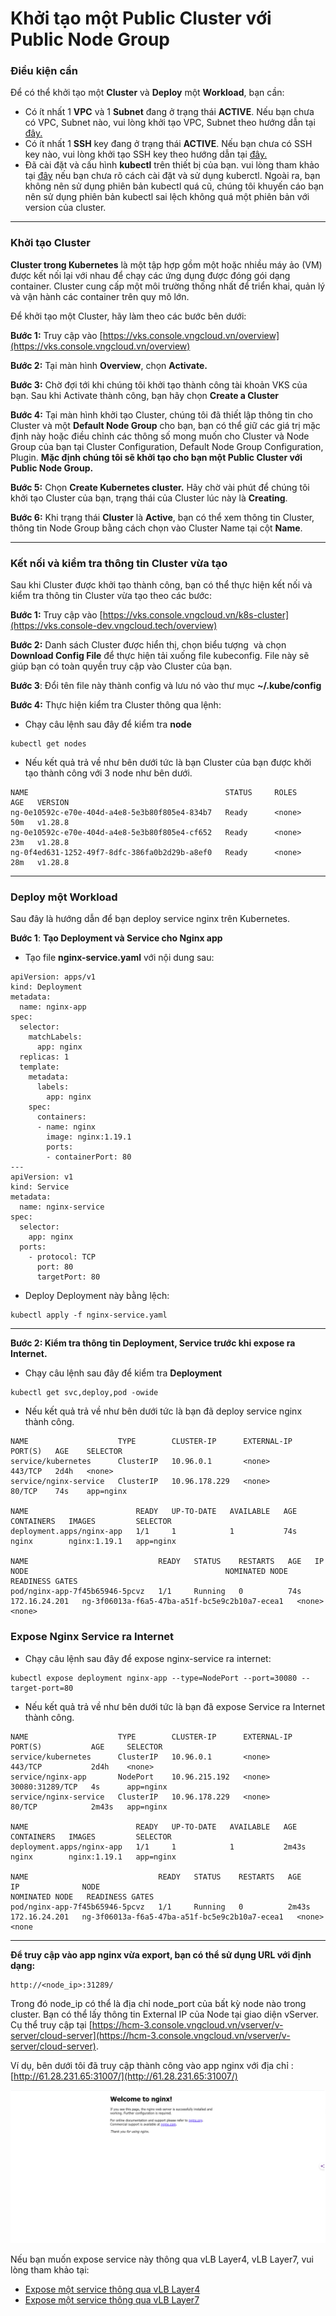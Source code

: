 # Khởi tạo một Public Cluster với Public Node Group

### Điều kiện cần 

Để có thể khởi tạo một **Cluster** và **Deploy** một **Workload**, bạn cần:

* Có ít nhất 1 **VPC** và 1 **Subnet** đang ở trạng thái **ACTIVE**. Nếu bạn chưa có VPC, Subnet nào, vui lòng khởi tạo VPC, Subnet theo hướng dẫn tại [đây.](https://docs.vngcloud.vn/vng-cloud-document/vn/vserver/compute-hcm03-1a/network/virtual-private-cloud-vpc) 
* Có ít nhất 1 **SSH** key đang ở trạng thái **ACTIVE**. Nếu bạn chưa có SSH key nào, vui lòng khởi tạo SSH key theo hướng dẫn tại [đây.](https://docs.vngcloud.vn/vng-cloud-document/vn/vserver/compute-hcm03-1a/security/ssh-key-bo-khoa)
* Đã cài đặt và cấu hình **kubectl** trên thiết bị của bạn. vui lòng tham khảo tại [đây](https://kubernetes.io/vi/docs/tasks/tools/install-kubectl/) nếu bạn chưa rõ cách cài đặt và sử dụng kuberctl. Ngoài ra, bạn không nên sử dụng phiên bản kubectl quá cũ, chúng tôi khuyến cáo bạn nên sử dụng phiên bản kubectl sai lệch không quá một phiên bản với version của cluster.

***

### Khởi tạo Cluster 

**Cluster trong Kubernetes** là một tập hợp gồm một hoặc nhiều máy ảo (VM) được kết nối lại với nhau để chạy các ứng dụng được đóng gói dạng container. Cluster cung cấp một môi trường thống nhất để triển khai, quản lý và vận hành các container trên quy mô lớn.

Để khởi tạo một Cluster, hãy làm theo các bước bên dưới:

**Bước 1:** Truy cập vào [https://vks.console.vngcloud.vn/overview](https://vks.console.vngcloud.vn/overview)

**Bước 2:** Tại màn hình **Overview**, chọn **Activate.**

**Bước 3:** Chờ đợi tới khi chúng tôi khởi tạo thành công tài khoản VKS của bạn. Sau khi Activate thành công, bạn hãy chọn **Create a Cluster**

**Bước 4:** Tại màn hình khởi tạo Cluster, chúng tôi đã thiết lập thông tin cho Cluster và một **Default Node Group** cho bạn, bạn có thể giữ các giá trị mặc định này hoặc điều chỉnh các thông số mong muốn cho Cluster và Node Group của bạn tại Cluster Configuration, Default Node Group Configuration, Plugin. **Mặc định chúng tôi sẽ khởi tạo cho bạn một Public Cluster với Public Node Group.**

**Bước 5:** Chọn **Create Kubernetes cluster.** Hãy chờ vài phút để chúng tôi khởi tạo Cluster của bạn, trạng thái của Cluster lúc này là **Creating**.

**Bước 6:** Khi trạng thái **Cluster** là **Active**, bạn có thể xem thông tin Cluster, thông tin Node Group bằng cách chọn vào Cluster Name tại cột **Name**.

***

### Kết nối và kiểm tra thông tin Cluster vừa tạo 

Sau khi Cluster được khởi tạo thành công, bạn có thể thực hiện kết nối và kiểm tra thông tin Cluster vừa tạo theo các bước: 

**Bước 1:** Truy cập vào [https://vks.console.vngcloud.vn/k8s-cluster](https://vks.console-dev.vngcloud.tech/overview)

**Bước 2:** Danh sách Cluster được hiển thị, chọn biểu tượng <img src="https://docs-admin.vngcloud.vn/download/thumbnails/73761995/image2024-4-4_14-37-11.png?version=1&#x26;modificationDate=1712216232000&#x26;api=v2" alt="" data-size="line"> và chọn **Download Config File** để thực hiện tải xuống file kubeconfig. File này sẽ giúp bạn có toàn quyền truy cập vào Cluster của bạn.

**Bước 3**: Đổi tên file này thành config và lưu nó vào thư mục **\~/.kube/config**

**Bước 4:** Thực hiện kiểm tra Cluster thông qua lệnh: 

* Chạy câu lệnh sau đây để kiểm tra **node**

```
kubectl get nodes
```

* Nếu kết quả trả về như bên dưới tức là bạn Cluster của bạn được khởi tạo thành công với 3 node như bên dưới.

```
NAME                                            STATUS     ROLES    AGE   VERSION
ng-0e10592c-e70e-404d-a4e8-5e3b80f805e4-834b7   Ready      <none>   50m   v1.28.8
ng-0e10592c-e70e-404d-a4e8-5e3b80f805e4-cf652   Ready      <none>   23m   v1.28.8
ng-0f4ed631-1252-49f7-8dfc-386fa0b2d29b-a8ef0   Ready      <none>   28m   v1.28.8
```

***

### Deploy một Workload 

Sau đây là hướng dẫn để bạn deploy service nginx trên Kubernetes.

**Bước 1**: **Tạo Deployment và Service cho Nginx app**

* Tạo file **nginx-service.yaml** với nội dung sau:

```
apiVersion: apps/v1
kind: Deployment
metadata:
  name: nginx-app
spec:
  selector:
    matchLabels:
      app: nginx
  replicas: 1
  template:
    metadata:
      labels:
        app: nginx
    spec:
      containers:
      - name: nginx
        image: nginx:1.19.1
        ports:
        - containerPort: 80
---
apiVersion: v1
kind: Service
metadata:
  name: nginx-service
spec:
  selector:
    app: nginx 
  ports:
    - protocol: TCP
      port: 80
      targetPort: 80
```

* Deploy Deployment này bằng lệch: 

```
kubectl apply -f nginx-service.yaml
```

***

**Bước 2: Kiểm tra thông tin Deployment, Service trước khi expose ra Internet.**

* Chạy câu lệnh sau đây để kiểm tra **Deployment**

```
kubectl get svc,deploy,pod -owide
```

* Nếu kết quả trả về như bên dưới tức là bạn đã deploy service nginx thành công.

```
NAME                    TYPE        CLUSTER-IP      EXTERNAL-IP   PORT(S)   AGE    SELECTOR
service/kubernetes      ClusterIP   10.96.0.1       <none>        443/TCP   2d4h   <none>
service/nginx-service   ClusterIP   10.96.178.229   <none>        80/TCP    74s    app=nginx

NAME                        READY   UP-TO-DATE   AVAILABLE   AGE   CONTAINERS   IMAGES         SELECTOR
deployment.apps/nginx-app   1/1     1            1           74s   nginx        nginx:1.19.1   app=nginx

NAME                             READY   STATUS    RESTARTS   AGE   IP              NODE                                            NOMINATED NODE   READINESS GATES
pod/nginx-app-7f45b65946-5pcvz   1/1     Running   0          74s   172.16.24.201   ng-3f06013a-f6a5-47ba-a51f-bc5e9c2b10a7-ecea1   <none>           <none>
```

### **Expose Nginx Service ra Internet**

* Chạy câu lệnh sau đây để expose nginx-service ra internet:

```
kubectl expose deployment nginx-app --type=NodePort --port=30080 --target-port=80
```

* Nếu kết quả trả về như bên dưới tức là bạn đã expose Service ra Internet thành công.

```
NAME                    TYPE        CLUSTER-IP      EXTERNAL-IP   PORT(S)           AGE     SELECTOR
service/kubernetes      ClusterIP   10.96.0.1       <none>        443/TCP           2d4h    <none>
service/nginx-app       NodePort    10.96.215.192   <none>        30080:31289/TCP   4s      app=nginx
service/nginx-service   ClusterIP   10.96.178.229   <none>        80/TCP            2m43s   app=nginx

NAME                        READY   UP-TO-DATE   AVAILABLE   AGE     CONTAINERS   IMAGES         SELECTOR
deployment.apps/nginx-app   1/1     1            1           2m43s   nginx        nginx:1.19.1   app=nginx

NAME                             READY   STATUS    RESTARTS   AGE     IP              NODE                                            NOMINATED NODE   READINESS GATES
pod/nginx-app-7f45b65946-5pcvz   1/1     Running   0          2m43s   172.16.24.201   ng-3f06013a-f6a5-47ba-a51f-bc5e9c2b10a7-ecea1   <none>           <none
```

***

**Để truy cập vào app nginx vừa export, bạn có thể sử dụng URL với định dạng:**

```
http://<node_ip>:31289/
```

Trong đó node\_ip có thể là địa chỉ node\_port của bất kỳ node nào trong cluster. Bạn có thể lấy thông tin External IP của Node tại giao diện vServer. Cụ thể truy cập tại [https://hcm-3.console.vngcloud.vn/vserver/v-server/cloud-server](https://hcm-3.console.vngcloud.vn/vserver/v-server/cloud-server).

Ví dụ, bên dưới tôi đã truy cập thành công vào app nginx với địa chỉ : [http://61.28.231.65:31007/](http://61.28.231.65:31007/)

![Image](https://github.com/vngcloud/docs/blob/main/Vietnamese/.gitbook/assets/image%20(702).png?raw=true)

Nếu bạn muốn expose service này thông qua vLB Layer4, vLB Layer7, vui lòng tham khảo tại: 

* [Expose một service thông qua vLB Layer4](https://docs.vngcloud.vn/vng-cloud-document/vn/vks/bat-dau-voi-vks/expose-mot-service-thong-qua-vlb-layer4)
* [Expose một service thông qua vLB Layer7](https://docs.vngcloud.vn/vng-cloud-document/vn/vks/bat-dau-voi-vks/expose-mot-service-thong-qua-vlb-layer7)
